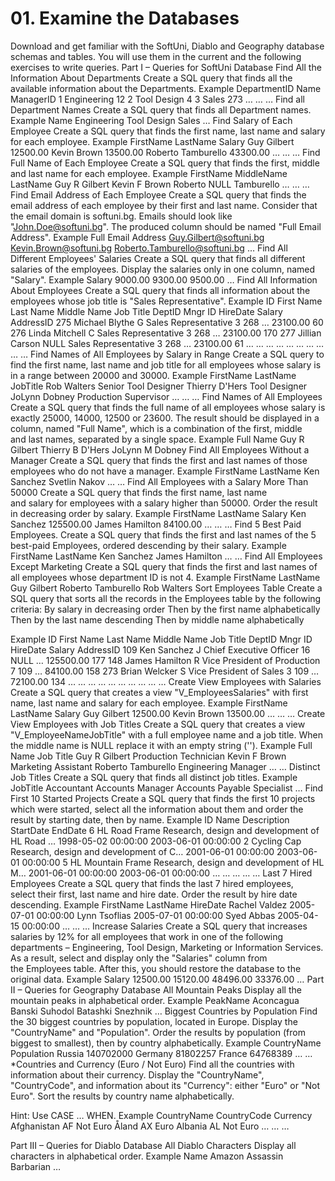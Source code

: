 # 01. Examine the Databases
Download and get familiar with the SoftUni, Diablo and Geography database schemas and tables. You will use them in the current and the following exercises to write queries.
Part I – Queries for SoftUni Database
Find All the Information About Departments
Create a SQL query that finds all the available information about the Departments.
Example
DepartmentID	Name	ManagerID
1	Engineering	12
2	Tool Design	4
3	Sales	273
…	…	…
Find all Department Names
Create a SQL query that finds all Department names.
Example
Name
Engineering
Tool Design
Sales
…
Find Salary of Each Employee
Create a SQL query that finds the first name, last name and salary for each employee.
Example
FirstName	LastName	Salary
Guy	Gilbert	12500.00
Kevin	Brown	13500.00
Roberto	Tamburello	43300.00
…	…	…
Find Full Name of Each Employee
Create a SQL query that finds the first, middle and last name for each employee.
Example
FirstName	MiddleName	LastName
Guy	R	Gilbert
Kevin	F	Brown
Roberto	NULL	Tamburello
…	…	…
Find Email Address of Each Employee
Create a SQL query that finds the email address of each employee by their first and last name. Consider that the email domain is softuni.bg. Emails should look like "John.Doe@softuni.bg". The produced column should be named "Full Email Address".
Example
Full Email Address
Guy.Gilbert@softuni.bg
Kevin.Brown@softuni.bg
Roberto.Tamburello@softuni.bg
…
Find All Different Employees' Salaries
Create a SQL query that finds all different salaries of the employees. Display the salaries only in one column, named "Salary".
Example
Salary
9000.00
9300.00
9500.00
…
Find All Information About Employees
Create a SQL query that finds all information about the employees whose job title is "Sales Representative".
Example
ID	First
Name	Last
Name	Middle
Name	Job Title	DeptID	Mngr
ID	HireDate	Salary	AddressID
275	Michael	Blythe	G	Sales Representative	3	268	…	23100.00	60
276	Linda	Mitchell	C	Sales Representative	3	268	…	23100.00	170
277	Jillian	Carson	NULL	Sales Representative	3	268	…	23100.00	61
…	…	…	…	…	…	…	…	…	…
Find Names of All Employees by Salary in Range
Create a SQL query to find the first name, last name and job title for all employees whose salary is in a range between 20000 and 30000.
Example
FirstName	LastName	JobTitle
Rob	Walters	Senior Tool Designer
Thierry	D'Hers	Tool Designer
JoLynn	Dobney	Production Supervisor
…	…	…
Find Names of All Employees
Create a SQL query that finds the full name of all employees whose salary is exactly 25000, 14000, 12500 or 23600. The result should be displayed in a column, named "Full Name", which is a combination of the first, middle and last names, separated by a single space.
Example
Full Name
Guy R Gilbert
Thierry B D'Hers
JoLynn M Dobney
Find All Employees Without a Manager
Create a SQL query that finds the first and last names of those employees who do not have a manager.
Example
FirstName	LastName
Ken	Sanchez
Svetlin	Nakov
…	…
Find All Employees with a Salary More Than 50000
Create a SQL query that finds the first name, last name and salary for employees with a salary higher than 50000. Order the result in decreasing order by salary.
Example
FirstName	LastName	Salary
Ken	Sanchez	125500.00
James	Hamilton	84100.00
…	…	…
Find 5 Best Paid Employees.
Create a SQL query that finds the first and last names of the 5 best-paid Employees, ordered descending by their salary.
Example
FirstName	LastName
Ken	Sanchez
James	Hamilton
…	…
Find All Employees Except Marketing
Create a SQL query that finds the first and last names of all employees whose department ID is not 4.
Example
FirstName	LastName
Guy	Gilbert
Roberto	Tamburello
Rob	Walters
Sort Employees Table
Create a SQL query that sorts all the records in the Employees table by the following criteria:
By salary in decreasing order
Then by the first name alphabetically
Then by the last name descending
Then by middle name alphabetically

Example
ID	First
Name	Last
Name	Middle
Name	Job Title	DeptID	Mngr
ID	HireDate	Salary	AddressID
109	Ken	Sanchez	J	Chief Executive Officer	16	NULL	…	125500.00	177
148	James	Hamilton	R	Vice President of Production	7	109	…	84100.00	158
273	Brian	Welcker	S	Vice President of Sales	3	109	…	72100.00	134
…	…	…	…	…	…	…	…	…	…
Create View Employees with Salaries
Create a SQL query that creates a view "V_EmployeesSalaries" with first name, last name and salary for each employee.
Example
FirstName	LastName	Salary
Guy	Gilbert	12500.00
Kevin	Brown	13500.00
…	…	…
Create View Employees with Job Titles
Create a SQL query that creates a view "V_EmployeeNameJobTitle" with a full employee name and a job title. When the middle name is NULL replace it with an empty string ('').
Example
Full Name	Job Title
Guy R Gilbert	Production Technician
Kevin F Brown	Marketing Assistant
Roberto  Tamburello	Engineering Manager
…	…
Distinct Job Titles
Create a SQL query that finds all distinct job titles.
Example
JobTitle
Accountant
Accounts Manager
Accounts Payable Specialist
…
Find First 10 Started Projects
Create a SQL query that finds the first 10 projects which were started, select all the information about them and order the result by starting date, then by name.
Example
ID	Name	Description	StartDate	EndDate
6	HL Road Frame	Research, design and development of HL Road …	1998-05-02 00:00:00	2003-06-01 00:00:00
2	Cycling Cap	Research, design and development of C…	2001-06-01 00:00:00	2003-06-01 00:00:00
5	HL Mountain Frame	Research, design and development of HL M…	2001-06-01 00:00:00	2003-06-01 00:00:00
…	…	…	…	…
Last 7 Hired Employees
Create a SQL query that finds the last 7 hired employees, select their first, last name and hire date. Order the result by hire date descending.
Example
FirstName	LastName	HireDate
Rachel	Valdez	2005-07-01 00:00:00
Lynn	Tsoflias	2005-07-01 00:00:00
Syed	Abbas	2005-04-15 00:00:00
…	…	…
Increase Salaries
Create a SQL query that increases salaries by 12% for all employees that work in one of the following departments – Engineering, Tool Design, Marketing or Information Services. As a result, select and display only the "Salaries" column from the Employees table. After this, you should restore the database to the original data.
Example
Salary
12500.00
15120.00
48496.00
33376.00
…
Part II – Queries for Geography Database
All Mountain Peaks
Display all the mountain peaks in alphabetical order.
Example
PeakName
Aconcagua
Banski Suhodol
Batashki Snezhnik
…
Biggest Countries by Population
Find the 30 biggest countries by population, located in Europe. Display the "CountryName" and "Population". Order the results by population (from biggest to smallest), then by country alphabetically.
Example
CountryName	Population
Russia	140702000
Germany	81802257
France	64768389
…	…
*Countries and Currency (Euro / Not Euro)
Find all the countries with information about their currency. Display the "CountryName", "CountryCode", and information about its "Currency": either "Euro" or "Not Euro". Sort the results by country name alphabetically.

Hint: Use CASE … WHEN.
Example
CountryName	CountryCode	Currency
Afghanistan	AF	Not Euro
Åland	AX	Euro
Albania	AL	Not Euro
…	…	…

Part III – Queries for Diablo Database
All Diablo Characters
Display all characters in alphabetical order.
Example
Name
Amazon
Assassin
Barbarian
…

